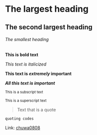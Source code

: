 # The largest heading

## The second largest heading

###### The smallest heading


**This is bold text**

*This text is italicized*

**This text is _extremely_ important**

***All this text is important***

<sub>This is a subscript text</sub>

<sup>This is a superscript text</sup>

> Text that is a quote

`quoting codes`

Link: [chuwa0808](https://github.com/TAIsRich/chuwa0808)

